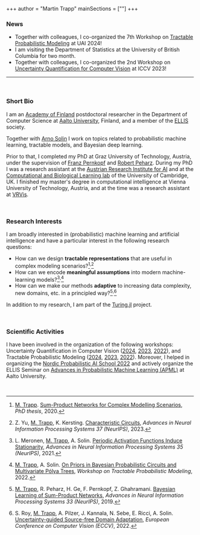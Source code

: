 +++
author = "Martin Trapp"
mainSections = [""]
+++

### News
- Together with colleagues, I co-organized the 7th Workshop on [Tractable Probabilistic Modeling](https://tractable-probabilistic-modeling.github.io/tpm2024/) at UAI 2024!
- I am visiting the Department of Statistics at the University of British Columbia for two month.
- Together with colleagues, I co-organized the 2nd Workshop on [Uncertainty Quantification for Computer Vision](https://uncv2023.github.io/) at ICCV 2023!
<!-- - Together with colleagues, I co-organized the 6th Workshop on [Tractable Probabilistic Modeling](https://tractable-probabilistic-modeling.github.io/tpm2023/) at UAI 2023!
- I started a blog with research notes! -->

---

<br/>

### Short Bio
I am an [Academy of Finland](https://www.aka.fi/en/) postdoctoral researcher in the Department of Computer Science at [Aalto University](https://www.aalto.fi/en), Finland, and a member of the [ELLIS](https://ellis.eu/) society.

Together with [Arno Solin](https://users.aalto.fi/~asolin/) I work on topics related to probabilistic machine learning, tractable models, and Bayesian deep learning.

Prior to that, I completed my PhD at Graz University of Technology, Austria, under the supervision of [Franz Pernkopf](https://www.spsc.tugraz.at/people/franz-pernkopf.html) and [Robert Peharz](https://robert-peharz.github.io/). During my PhD I was a research assistant at the [Austrian Research Institute for AI](https://www.ofai.at/) and at the [Computational and Biological Learning lab](https://www.cbl-cambridge.org/) of the University of Cambridge, UK. I finished my master's degree in computational intelligence at Vienna University of Technology, Austria, and at the time was a research assistant at [VRVis](https://www.vrvis.at/).

<br/>

### Research Interests
I am broadly interested in (probabilistic) machine learning and artificial intelligence and have a particular interest in the following research questions:
- How can we design **tractable representations** that are useful in complex modeling scenarios?[^1]<sup>,</sup>[^2]
- How can we encode **meaningful assumptions** into modern machine-learning models?[^3]<sup>,</sup>[^4]
- How can we make our methods **adaptive** to increasing data complexity, new domains, etc. in a principled way?[^5]<sup>,</sup>[^6]

In addition to my research, I am part of the [Turing.jl](https://turing.ml/dev/) project.

<br/>

### Scientific Activities
I have been involved in the organization of the following workshops: Uncertainty Quantification in Computer Vision ([2024](https://uncv2024.github.io/), [2023](https://uncv2023.github.io/), [2022](https://uncv2022.github.io/)), and Tractable Probabilistic Modeling ([2024](https://tractable-probabilistic-modeling.github.io/tpm2024/), [2023](https://tractable-probabilistic-modeling.github.io/tpm2023/), [2022](https://tractable-probabilistic-modeling.github.io/tpm2022/)).
Moreover, I helped in organizing the [Nordic Probabilistic AI School 2022](https://probabilistic.ai/) and actively organize the ELLIS Seminar on [Advances in Probabilistic Machine Learning (APML)](https://aaltoml.github.io/apml/) at Aalto University.

<br/>

[^1]: <u>M. Trapp</u>. [Sum-Product Networks for Complex Modelling Scenarios](https://diglib.tugraz.at/download.php?id=61541b71cfbb0&location=browse), <i>PhD thesis</i>, 2020.
[^2]: Z. Yu, <u>M. Trapp</u>, K. Kersting. [Characteristic Circuits](https://nips.cc/virtual/2023/poster/72798), <i>Advances in Neural Information Processing Systems 37 (NeurIPS)</i>, 2023.
[^3]: L. Meronen, <u>M. Trapp</u>, A. Solin. [Periodic Activation Functions Induce Stationarity](https://arxiv.org/abs/2110.13572), <i>Advances in Neural Information Processing Systems 35 (NeurIPS)</i>, 2021.
[^4]: <u>M. Trapp</u>, A. Solin. [On Priors in Bayesian Probabilistic Circuits and Multivariate Pólya Trees](https://openreview.net/pdf?id=9IiOHCP6VE6), <i> Workshop on Tractable Probabilistic Modeling</i>, 2022.
[^5]: <u>M. Trapp</u>, R. Peharz, H. Ge, F. Pernkopf, Z. Ghahramani. [Bayesian Learning of Sum-Product Networks](https://arxiv.org/abs/1905.10884), <i>Advances in Neural Information Processing Systems 33 (NeurIPS)</i>, 2019.
[^6]: S. Roy, <u>M. Trapp</u>, A. Pilzer, J. Kannala, N. Sebe, E. Ricci, A. Solin. [Uncertainty-guided Source-free Domain Adaptation](https://arxiv.org/abs/2208.07591), <i>European Conference on Computer Vision (ECCV)</i>, 2022.

